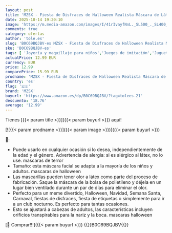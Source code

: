```yaml
---
layout: post
title: 'MZSX - Fiesta de Disfraces de Halloween Realista Máscara de Látex de Cabeza Humana Reales Personas Zombis Carnaval  Vampiro Scary Monster Disfraz de Demon Zombie Props para Cosplay'
date: 2025-10-14 19:20:10
image: 'https://m.media-amazon.com/images/I/41rIvayfNnL._SL500_._SL400_.jpg'
comments: true
category: ofertas
author: 'tole.es'
slug: 'B0C69BQJBV-es MZSX - Fiesta de Disfraces de Halloween Realista Máscara...'
sku: 'B0C69BQJBV-es'
tags: [ 'Joyería y maquillaje para niños','Juegos de imitación','Juguetes','Juguetes y juegos','Máscaras para adultos','halloween','mzsx','🇪🇸', ]
actualPrice: 12.99 EUR
currency: EUR
price: 12.99
comparePrice: 15.99 EUR
prodname: 'MZSX - Fiesta de Disfraces de Halloween Realista Máscara de Látex de Cabeza Humana Reales Personas Zombis Carnaval  Vampiro Scary Monster Disfraz de Demon Zombie Props para Cosplay'
country: 'es'
flag: '🇪🇸'
brand: 'MZSX'
buyurl: 'https://www.amazon.es/dp/B0C69BQJBV/?tag=tolees-21'
descuento: '18.76'
average: '12.99'
---
```


Tienes [{{< param title >}}]({{< param buyurl >}}) aqui!

[![{{< param prodname >}}]({{< param image >}})]({{< param buyurl >}})

🔎:

- Puede usarlo en cualquier ocasión si lo desea, independientemente de la edad y el género. Advertencia de alergia: si es alérgico al látex, no lo use. mascaras de terror
- Tamaño: esta máscara facial se adapta a la mayoría de los niños y adultos. mascaras de halloween
- Las mascarillas pueden tener olor a látex como parte del proceso de fabricación. Saque la máscara de la bolsa de polietileno y déjela en un lugar bien ventilado durante un par de días para eliminar el olor.
- Perfecto para un meme divertido, Halloween, Navidad, Semana Santa, Carnaval, fiestas de disfraces, fiesta de etiquetas o simplemente para ir a un club nocturno. Es perfecto para tantas ocasiones.
- Esto se ajustará a cabezas de adultos, las características incluyen orificios transpirables para la nariz y la boca. mascaras halloween

[🛒 Comprar!!!]({{< param buyurl >}})
{{<world>}}B0C69BQJBV{{</world>}}
